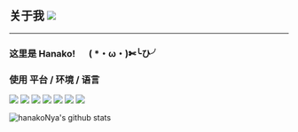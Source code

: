 ## 关于我 [![](https://visitor-badge.glitch.me/badge?page_id=hanakoNya.visitor-badge)]()
_________________
### 这里是 Hanako! &#x2003; ( *・ω・)✄╰ひ╯

### 使用 平台 / 环境 / 语言

[![](https://img.shields.io/badge/macOS-BigSur-000000?style=flat-square&logo=macos)](https://www.apple.com/macos/big-sur/)
[![](https://img.shields.io/badge/Windows-10-0078D6?style=flat-square&logo=Windows)](https://www.microsoft.com/en-us/windows/)
[![](https://img.shields.io/badge/Kali_Linux-2021.1-557C94?style=flat-square&logo=kali-linux)](https://kail.org/)
[![](https://img.shields.io/badge/JetBrains-000000?style=flat-square&logo=JetBrains)](https://www.jetbrains.com/)
[![](https://img.shields.io/badge/Xcode-12-147EFB?style=flat-square&logo=Xcode)](https://developer.apple.com/xcode/)
[![](https://img.shields.io/badge/Java-8-007396?style=flat-square&logo=Java)](https://www.java.com)
[![](https://img.shields.io/badge/Python-3-3776AB?style=flat-square&logo=Python)](https://www.python.org/)


![hanakoNya's github stats](https://github-readme-stats.vercel.app/api?username=hanakoNya&count_private=true&show_icons=true&theme=tokyonight)
